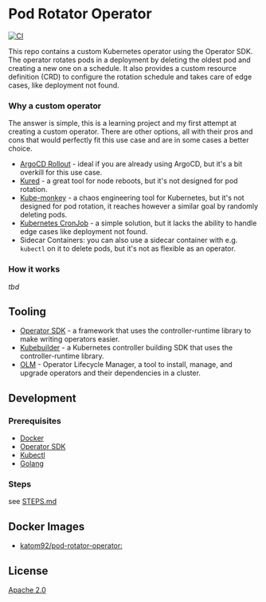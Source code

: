# Pod Rotator Operator 

[![CI](https://github.com/amasotti/pod-rotator-operator/actions/workflows/ci.yml/badge.svg)](https://github.com/amasotti/pod-rotator-operator/actions/workflows/ci.yml)

This repo contains a custom Kubernetes operator using the Operator SDK. 
The operator rotates pods in a deployment by deleting the oldest pod and creating a new one on a schedule. It also 
provides a custom resource definition (CRD) to configure the rotation schedule and takes care of edge cases, like deployment not found.

### Why a custom operator

The answer is simple, this is a learning project and my first attempt at creating a custom operator.
There are other options, all with their pros and cons that would perfectly fit this use case and are in some cases a better choice.

- [ArgoCD Rollout](https://argoproj.github.io/rollouts/) - ideal if you are already using ArgoCD, but it's a bit overkill for this use case.
- [Kured](https://kured.dev/) - a great tool for node reboots, but it's not designed for pod rotation.
- [Kube-monkey](https://github.com/asobti/kube-monkey) - a chaos engineering tool for Kubernetes, but it's not designed for pod rotation, it reaches however a similar goal by randomly deleting pods.
- [Kubernetes CronJob](https://kubernetes.io/docs/concepts/workloads/controllers/cron-jobs/) - a simple solution, but it lacks the ability to handle edge cases like deployment not found.
- Sidecar Containers: you can also use a sidecar container with e.g. `kubectl` on it to delete pods, but it's not as flexible as an operator.

### How it works

_tbd_

## Tooling

- [Operator SDK](https://sdk.operatorframework.io/) - a framework that uses the controller-runtime library to make writing operators easier.
- [Kubebuilder](https://book.kubebuilder.io/) - a Kubernetes controller building SDK that uses the controller-runtime library.
- [OLM](https://olm.operatorframework.io/) - Operator Lifecycle Manager, a tool to install, manage, and upgrade operators and their dependencies in a cluster.

## Development

### Prerequisites

- [Docker](https://docs.docker.com/get-docker/)
- [Operator SDK](https://sdk.operatorframework.io/docs/installation/)
- [Kubectl](https://kubernetes.io/docs/tasks/tools/install-kubectl/)
- [Golang](https://go.dev/)

### Steps

see [STEPS.md](docs/STEPS.md)

## Docker Images

- [katom92/pod-rotator-operator:](https://hub.docker.com/r/katom92/pod-rotator-operator/tags)

## License

[Apache 2.0](LICENSE)
